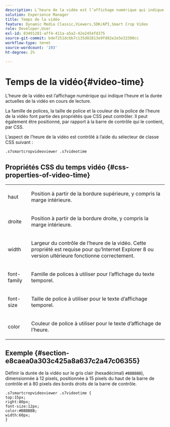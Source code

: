 ```yaml
---
description: L’heure de la vidéo est l’affichage numérique qui indique l’heure et la durée actuelles de la vidéo en cours de lecture.
solution: Experience Manager
title: Temps de la vidéo
feature: Dynamic Media Classic,Viewers,SDK/API,Smart Crop Video
role: Developer,User
exl-id: 83491281-aff4-411a-a5a2-42e2454fd375
source-git-commit: bdef251dcbb7c135d02813e9fd82e2e5e32300cc
workflow-type: tm+mt
source-wordcount: '193'
ht-degree: 2%

---
```


# Temps de la vidéo{#video-time}

L’heure de la vidéo est l’affichage numérique qui indique l’heure et la durée actuelles de la vidéo en cours de lecture.

<!--<a id="section_061E550C1C1D4DB2BD663A898895B38C"></a>-->

La famille de polices, la taille de police et la couleur de la police de l’heure de la vidéo font partie des propriétés que CSS peut contrôler. Il peut également être positionné, par rapport à la barre de contrôle qui le contient, par CSS.

L’aspect de l’heure de la vidéo est contrôlé à l’aide du sélecteur de classe CSS suivant :

```
.s7smartcropvideoviewer .s7videotime
```

## Propriétés CSS du temps vidéo {#css-properties-of-video-time}

<table id="table_C48C56E696304C9BAFEE71BA9EA9A174"> 
 <tbody> 
  <tr> 
   <td colname="col1"> <p> <span class="codeph"> haut </span> </p> </td> 
   <td colname="col2"> <p>Position à partir de la bordure supérieure, y compris la marge intérieure. </p> </td> 
  </tr> 
  <tr> 
   <td colname="col1"> <p> <span class="codeph"> droite </span> </p> </td> 
   <td colname="col2"> <p>Position à partir de la bordure droite, y compris la marge intérieure. </p> </td> 
  </tr> 
  <tr> 
   <td colname="col1"> <p> <span class="codeph"> width </span> </p> </td> 
   <td colname="col2"> <p> Largeur du contrôle de l’heure de la vidéo. Cette propriété est requise pour qu’Internet Explorer 8 ou version ultérieure fonctionne correctement. </p> </td> 
  </tr> 
  <tr> 
   <td colname="col1"> <p> <span class="codeph"> font-family </span> </p> </td> 
   <td colname="col2"> <p>Famille de polices à utiliser pour l’affichage du texte temporel. </p> </td> 
  </tr> 
  <tr> 
   <td colname="col1"> <p> <span class="codeph"> font-size </span> </p> </td> 
   <td colname="col2"> <p>Taille de police à utiliser pour le texte d’affichage temporel. </p> </td> 
  </tr> 
  <tr> 
   <td colname="col1"> <p> <span class="codeph"> color </span> </p> </td> 
   <td colname="col2"> <p>Couleur de police à utiliser pour le texte d’affichage de l’heure. </p> </td> 
  </tr> 
 </tbody> 
</table>

## Exemple {#section-e8caea0a303c425a8a637c2a47c06355}

Définir la durée de la vidéo sur le gris clair (hexadécimal) `#BBBBBB`), dimensionnée à 12 pixels, positionnée à 15 pixels du haut de la barre de contrôle et à 80 pixels des bords droits de la barre de contrôle.

```
.s7smartcropvideoviewer .s7videotime { 
top:15px; 
right:80px; 
font-size:12px; 
color:#BBBBBB; 
width:60px;  
}
```
